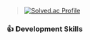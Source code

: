 
> [![Solved.ac Profile](http://mazassumnida.wtf/api/generate_badge?boj=l1ardanc3)](https://solved.ac/l1ardanc3)
> 

### :+1: Development Skills
